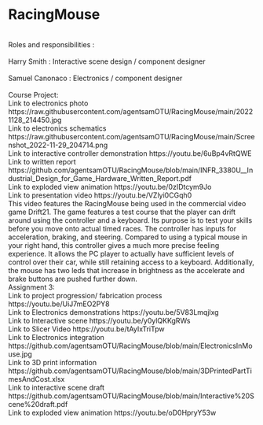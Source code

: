 # RacingMouse
<br>
Roles and responsibilities :
<br>
<br>
Harry Smith : Interactive scene design / component designer
<br>
<br>
Samuel Canonaco : Electronics / component designer
<br>
<br>
Course Project:
<br>
Link to electronics photo https://raw.githubusercontent.com/agentsamOTU/RacingMouse/main/20221128_214450.jpg
<br>
Link to electronics schematics https://raw.githubusercontent.com/agentsamOTU/RacingMouse/main/Screenshot_2022-11-29_204714.png
<br>
Link to interactive controller demonstration https://youtu.be/6uBp4vRtQWE
<br>
Link to written report https://github.com/agentsamOTU/RacingMouse/blob/main/INFR_3380U__Industrial_Design_for_Game_Hardware_Written_Report.pdf
<br>
Link to exploded view animation https://youtu.be/0zIDtcym9Jo
<br>
Link to presentation video https://youtu.be/VZlyi0CGqh0
<br>
This video features the RacingMouse being used in the commercial video game Drift21. The game features a test course that the player can drift around using the controller and a keyboard. Its purpose is to test your skills before you move onto actual timed races. The controller has inputs for acceleration, braking, and steering. Compared to using a typical mouse in your right hand, this controller gives a much more precise feeling experience. It allows the PC player to actually have sufficient levels of control over their car, while still retaining access to a keyboard. Additionally, the mouse has two leds that increase in brightness as the accelerate and brake buttons are pushed further down.
<br>
Assignment 3:
<br>
Link to project progression/ fabrication process https://youtu.be/UiJ7mEO2PY8
<br>
Link to Electronics demonstrations https://youtu.be/5V83Lmqjlxg
<br>
Link to Interactive scene https://youtu.be/y0ylQKKgRWs
<br>
Link to Slicer Video https://youtu.be/tAyIxTriTpw
<br>
Link to Electronics integration https://github.com/agentsamOTU/RacingMouse/blob/main/ElectronicsInMouse.jpg
<br>
Link to 3D print information https://github.com/agentsamOTU/RacingMouse/blob/main/3DPrintedPartTimesAndCost.xlsx
<br>
Link to interactive scene draft https://github.com/agentsamOTU/RacingMouse/blob/main/Interactive%20Scene%20draft.pdf
<br>
Link to exploded view animation https://youtu.be/oD0HpryY53w
